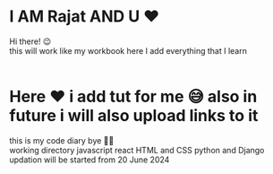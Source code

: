 # I AM Rajat AND U ❤
Hi there! 😉 <br>
this will work like my workbook here I add everything that I learn <br>
<br>
<h1> Here ❤ i add tut for me 😅 also in future i will also upload links to it </h1>
this is my code diary bye 🙋‍♂️
<br>
</h2>working directory</h2>
javascript 
react
HTML and CSS 
python and Django
updation will be started from 20 June 2024
